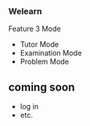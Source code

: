 ### Welearn

Feature 3 Mode
- Tutor Mode
- Examination Mode
- Problem Mode

## coming soon
- log in
- etc.
